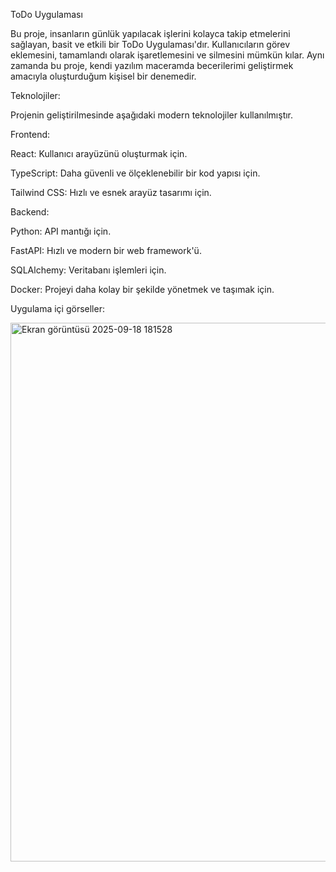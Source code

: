ToDo Uygulaması

Bu proje, insanların günlük yapılacak işlerini kolayca takip etmelerini sağlayan, basit ve etkili bir ToDo Uygulaması'dır. Kullanıcıların görev eklemesini, tamamlandı olarak işaretlemesini ve silmesini mümkün kılar. Aynı zamanda bu proje, kendi yazılım maceramda becerilerimi geliştirmek amacıyla oluşturduğum kişisel bir denemedir.

Teknolojiler:

Projenin geliştirilmesinde aşağıdaki modern teknolojiler kullanılmıştır.

Frontend:

React: Kullanıcı arayüzünü oluşturmak için.

TypeScript: Daha güvenli ve ölçeklenebilir bir kod yapısı için.

Tailwind CSS: Hızlı ve esnek arayüz tasarımı için.

Backend:

Python: API mantığı için.

FastAPI: Hızlı ve modern bir web framework'ü.

SQLAlchemy: Veritabanı işlemleri için.

Docker: Projeyi daha kolay bir şekilde yönetmek ve taşımak için.

Uygulama içi görseller:

<img width="1918" height="862" alt="Ekran görüntüsü 2025-09-18 181528" src="https://github.com/user-attachments/assets/29f2ffe9-02e8-4a3b-b2ec-0e822fb8b8ce" />

